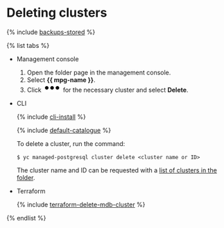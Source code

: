 # Deleting clusters

{% include [backups-stored](../../_includes/mdb/backups-stored.md) %}

{% list tabs %}

- Management console
  1. Open the folder page in the management console.
  1. Select **{{ mpg-name }}**.
  1. Click ![image](../../_assets/options.svg) for the necessary cluster and select **Delete**.

- CLI

  {% include [cli-install](../../_includes/cli-install.md) %}

  {% include [default-catalogue](../../_includes/default-catalogue.md) %}

  To delete a cluster, run the command:

  ```
  $ yc managed-postgresql cluster delete <cluster name or ID>
  ```

  The cluster name and ID can be requested with a [list of clusters in the folder](cluster-list.md#list-clusters).

- Terraform

  {% include [terraform-delete-mdb-cluster](../../_includes/mdb/terraform-delete-mdb-cluster.md) %}

{% endlist %}

